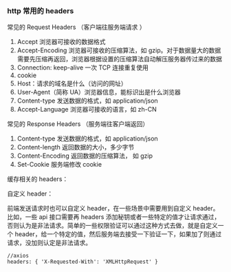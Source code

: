 ### http 常用的 headers

常见的 Request Headers （客户端往服务端请求 ）

1. Accept 浏览器可接收的数据格式
2. Accept-Encoding 浏览器可接收的压缩算法，如 gzip。对于数据量大的数据需要先压缩再返回，浏览器根据设置的压缩算法自动解压服务器传过来的数据
3. Connection: keep-alive 一次 TCP 连接重复使用
4. cookie
5. Host：请求的域名是什么（访问的网址）
6. User-Agent（简称 UA）浏览器信息，能标识出是什么浏览器
7. Content-type 发送数据的格式，如 application/json
8. Accept-Language 浏览器可接收的语言，如 zh-CN

常见的 Response Headers （服务端往客户端返回）

1. Content-type 发送数据的格式，如 application/json
2. Content-length 返回数据的大小，多少字节
3. Content-Encoding 返回数据的压缩算法， 如 gzip
4. Set-Cookie 服务端修改 cookie

缓存相关的 headers：

自定义 header：

前端发送请求时也可以自定义 header，在一些场景中需要用到自定义 header。比如，一些 api 接口需要再 headers 添加秘钥或者一些特定的值才让请求通过，否则认为是非法请求。简单的一些权限验证可以通过这种方式去做，就是自定义一个 header，给一个特定的值，然后服务端去接受一下验证一下，如果加了则通过请求，没加则认定是非法请求。

```
//axios
headers: { 'X-Requested-With': 'XMLHttpRequest' }
```
